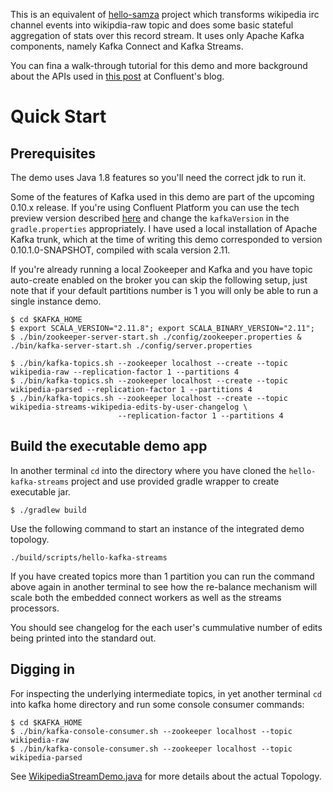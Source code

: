 This is an equivalent of [hello-samza](https://samza.apache.org/startup/hello-samza/0.10/) project which transforms wikipedia irc channel events into wikipdia-raw topic and does some basic stateful aggregation of stats over this record stream. It uses only Apache Kafka components, namely Kafka Connect and Kafka Streams. 

You can fina a walk-through tutorial for this demo and more background about the APIs used in [this  post](http://www.confluent.io/blog/hello-world-kafka-connect-kafka-streams) at Confluent's blog. 
 
# Quick Start

## Prerequisites

The demo uses Java 1.8 features so you'll need the correct jdk to run it.

Some of the features of Kafka used in this demo are part of the upcoming 0.10.x release. If you're using Confluent Platform
you can use the tech preview version described [here](http://www.confluent.io/developer#streamspreview) and change
the `kafkaVersion` in the `gradle.properties` appropriately. I have used a local installation of Apache Kafka trunk, 
which at the time of writing this demo corresponded to version 0.10.1.0-SNAPSHOT, compiled with scala version 2.11.

If you're already running a local Zookeeper and Kafka and you have topic auto-create enabled on the broker you can 
skip the following setup, just note that if your default partitions number is 1 you will only be able to run a single instance
demo.
 
    $ cd $KAFKA_HOME
    $ export SCALA_VERSION="2.11.8"; export SCALA_BINARY_VERSION="2.11";
    $ ./bin/zookeeper-server-start.sh ./config/zookeeper.properties & ./bin/kafka-server-start.sh ./config/server.properties

    $ ./bin/kafka-topics.sh --zookeeper localhost --create --topic wikipedia-raw --replication-factor 1 --partitions 4
    $ ./bin/kafka-topics.sh --zookeeper localhost --create --topic wikipedia-parsed --replication-factor 1 --partitions 4
    $ ./bin/kafka-topics.sh --zookeeper localhost --create --topic wikipedia-streams-wikipedia-edits-by-user-changelog \
                            --replication-factor 1 --partitions 4

## Build the executable demo app

In another terminal `cd` into the directory where you have cloned the `hello-kafka-streams` project and use provided
gradle wrapper to create executable jar.

    $ ./gradlew build

Use the following command to start an instance of the integrated demo topology.

    ./build/scripts/hello-kafka-streams

If you have created topics more than 1 partition you can run the command above again in another terminal 
to see how the re-balance mechanism will scale both the embedded connect workers as well as the streams processors.

You should see changelog for the each user's cummulative number of edits being printed into the standard out. 


## Digging in

For inspecting the underlying intermediate topics, in yet another terminal `cd` into kafka home directory 
and run some console consumer commands:

    $ cd $KAFKA_HOME
    $ ./bin/kafka-console-consumer.sh --zookeeper localhost --topic wikipedia-raw
    $ ./bin/kafka-console-consumer.sh --zookeeper localhost --topic wikipedia-parsed

See [WikipediaStreamDemo.java](src/main/java/io/amient/examples/wikipedia/WikipediaStreamDemo.java) for more details about the actual Topology.
